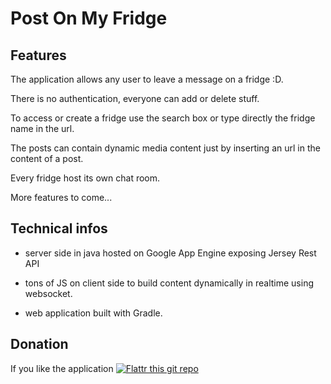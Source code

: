# Post On My Fridge

## Features 

The application allows any user to leave a message on a fridge :D.

There is no authentication, everyone can add or delete stuff.

To access or create a fridge use the search box or type directly the fridge name in the url.

The posts can contain dynamic media content just by inserting an url in the content of a post.

Every fridge host its own chat room.

More features to come...

## Technical infos

* server side in java hosted on Google App Engine exposing Jersey Rest API

* tons of JS on client side to build content dynamically in realtime using websocket.

* web application built with Gradle.

## Donation

If you like the application [![Flattr this git repo](http://api.flattr.com/button/flattr-badge-large.png)](https://flattr.com/submit/auto?user_id=shagaan&url=https://github.com/shagaan&title=PostOnMyFridge&language=en_GB&tags=github&category=software)
